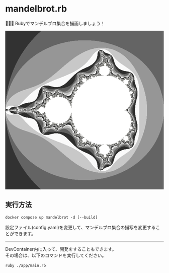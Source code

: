 # mandelbrot.rb

🍷🍷🍷 Rubyでマンデルブロ集合を描画しましょう！  

![成果物](./docs/img/fruit.png)  

## 実行方法

```shell
docker compose up mandelbrot -d [--build]
```

設定ファイル(config.yaml)を変更して、マンデルブロ集合の描写を変更することができます。  

---

DevContainer内に入って、開発をすることもできます。  
その場合は、以下のコマンドを実行してください。  

```shell
ruby ./app/main.rb
```
